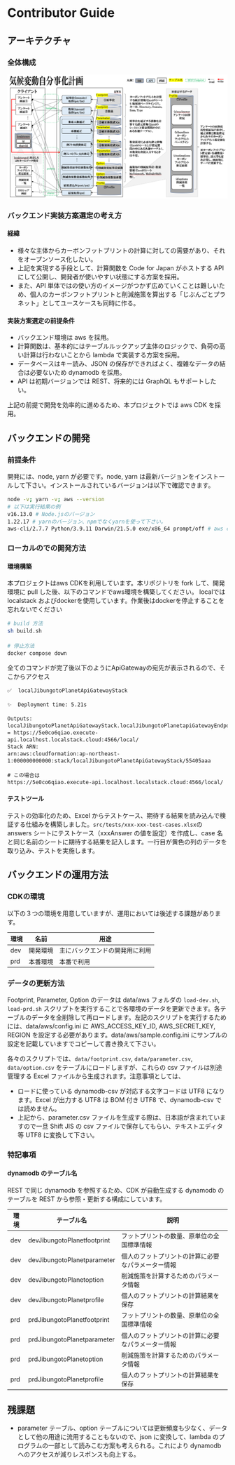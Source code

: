 # Contributor Guide

## アーキテクチャ

### 全体構成

![アーキテクチャ全体構成](doc/img/archtecture.png)

### バックエンド実装方案選定の考え方

#### 経緯

- 様々な主体からカーボンフットプリントの計算に対しての需要があり、それをオープンソース化したい。
- 上記を実現する手段として、計算関数を Code for Japan がホストする API にして公開し、開発者が使いやすい状態にする方案を採用。
- また、API 単体ではの使い方のイメージがつかず広めていくことは難しいため、個人のカーボンフットプリントと削減施策を算出する「じぶんごとプラネット」としてユースケースも同時に作る。

#### 実装方案選定の前提条件

- バックエンド環境は aws を採用。
- 計算関数は、基本的にはテーブルルックアップ主体のロジックで、負荷の高い計算は行わないことから lambda で実装する方案を採用。
- データベースはキー読み、JSON の保存ができればよく、複雑なデータの結合は必要ないため dynamodb を採用。
- API は初期バージョンでは REST、将来的には GraphQL もサポートしたい。

上記の前提で開発を効率的に進めるため、本プロジェクトでは aws CDK を採用。

## バックエンドの開発

### 前提条件

開発には、node, yarn が必要です。node, yarn は最新バージョンをインストールして下さい。インストールされているバージョンは以下で確認できます。

```bash
node -v; yarn -v; aws --version
# 以下は実行結果の例
v16.13.0 # Node.jsのバージョン
1.22.17 # yarnのバージョン、npmでなくyarnを使って下さい。
aws-cli/2.7.7 Python/3.9.11 Darwin/21.5.0 exe/x86_64 prompt/off # aws cliのバージョン
```

### ローカルのでの開発方法

#### 環境構築

本プロジェクトはaws CDKを利用しています。本リポジトリを fork して、開発環境に pull した後、以下のコマンドでaws環境を構築してください。
localでは localstack およびdockerを使用しています。作業後はdockerを停止することを忘れないでください

```bash
# build 方法
sh build.sh

# 停止方法
docker compose down
```
全てのコマンドが完了後以下のようにApiGatewayの宛先が表示されるので、そこからアクセス

```shell
✅  localJibungotoPlanetApiGatewayStack

✨  Deployment time: 5.21s

Outputs:
localJibungotoPlanetApiGatewayStack.localJibungotoPlanetapiGatewayEndpointEA44D72E = https://5e0co6qiao.execute-api.localhost.localstack.cloud:4566/local/
Stack ARN:
arn:aws:cloudformation:ap-northeast-1:000000000000:stack/localJibungotoPlanetApiGatewayStack/55405aaa

# この場合は
https://5e0co6qiao.execute-api.localhost.localstack.cloud:4566/local/
````

#### テストツール

テストの効率化のため、Excel からテストケース、期待する結果を読み込んで検証する仕組みを構築しました。`src/tests/xxx-xxx-test-cases.xlsx`の answers シートにテストケース（xxxAnswer の値を設定）を作成し、case 名と同じ名前のシートに期待する結果を記入します。一行目が黄色の列のデータを取り込み、テストを実施します。

## バックエンドの運用方法

### CDKの環境

以下の３つの環境を用意していますが、運用においては後述する課題があります。

|環境|名前|用途|
|---|---|---|
|dev|開発環境|主にバックエンドの開発用に利用|
|prd|本番環境|本番で利用|

### データの更新方法

Footprint, Parameter, Option のデータは data/aws フォルダの `load-dev.sh`, `load-prd.sh` スクリプトを実行することで各環境のデータを更新できます。各テーブルのデータを全削除して再ロードします。左記のスクリプトを実行するためには、data/aws/config.ini に AWS_ACCESS_KEY_ID, AWS_SECRET_KEY, REGION を設定する必要があります。data/aws/sample.config.ini にサンプルの設定を記載していますでコピーして書き換えて下さい。

各々のスクリプトでは、`data/footprint.csv`, `data/parameter.csv`, `data/option.csv` をテーブルにロードしますが、これらの csv ファイルは別途管理する Excel ファイルから生成されます。注意事項としては、

- ロードに使っている dynamodb-csv が対応する文字コードは UTF8 になります。Excel が出力する UTF8 は BOM 付き UTF8 で、dynamodb-csv では読めません。
- 上記から、parameter.csv ファイルを生成する際は、日本語が含まれていますので一旦 Shift JIS の csv ファイルで保存してもらい、テキストエディタ等 UTF8 に変換して下さい。

### 特記事項

#### dynamodb のテーブル名

REST で同じ dynamodb を参照するため、CDK が自動生成する dynamodb のテーブルを REST から参照・更新する構成にしています。

| 環境  | テーブル名                       | 説明                        |
|-----|-----------------------------|---------------------------|
| dev | devJibungotoPlanetfootprint | フットプリントの数量、原単位の全国標準情報     |
| dev | devJibungotoPlanetparameter | 個人のフットプリントの計算に必要なパラメーター情報 |
| dev | devJibungotoPlanetoption    | 削減施策を計算するためのパラメータ情報       |
| dev | devJibungotoPlanetprofile   | 個人のフットプリントの計算結果を保存        |
| prd | prdJibungotoPlanetfootprint | フットプリントの数量、原単位の全国標準情報     |
| prd | prdJibungotoPlanetparameter | 個人のフットプリントの計算に必要なパラメーター情報 |
| prd | prdJibungotoPlanetoption    | 削減施策を計算するためのパラメータ情報       |
| prd | prdJibungotoPlanetprofile   | 個人のフットプリントの計算結果を保存        |

## 残課題

- parameter テーブル、option テーブルについては更新頻度も少なく、データとして他の用途に流用することもないので、json に変換して、lambda のプログラムの一部として読みこむ方案も考えられる。これにより dynamodb へのアクセスが減りレスポンスも向上する。
